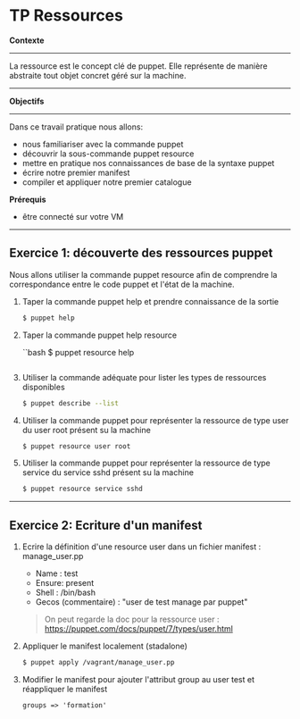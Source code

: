 # TP Ressources

**Contexte**

---

La ressource est le concept clé de puppet. Elle représente de manière abstraite tout objet concret géré sur la machine.

---

**Objectifs**

---

Dans ce travail pratique nous allons:

- nous familiariser avec la commande puppet
- découvrir la sous-commande puppet resource
- mettre en pratique nos connaissances de base de la syntaxe puppet
- écrire notre premier manifest
- compiler et appliquer notre premier catalogue

**Prérequis**

- être connecté sur votre VM

---

## Exercice 1: découverte des ressources puppet
Nous allons utiliser la commande puppet resource afin de comprendre la correspondance entre le code puppet et l'état de la machine.

1. Taper la commande puppet help et prendre connaissance de la sortie

    ```bash
    $ puppet help
    ```
2. Taper la commande puppet help resource

    ``bash
    $ puppet resource help
    ```

3. Utiliser la commande adéquate pour lister les types de ressources disponibles

    ```bash
    $ puppet describe --list
    ```

4. Utiliser la commande puppet pour représenter la ressource de type user du user root présent su la machine 

    ```bash
    $ puppet resource user root
    ```

5. Utiliser la commande puppet pour représenter la ressource de type service du service sshd présent su la machine 

    ```bash
    $ puppet resource service sshd
    ```

---

## Exercice 2: Ecriture d'un manifest

1. Ecrire la définition d'une resource user dans un fichier manifest : manage_user.pp
   - Name : test
   - Ensure: present
   - Shell : /bin/bash
   - Gecos (commentaire) : "user de test manage par puppet"

   > On peut regarde la doc pour la ressource user : https://puppet.com/docs/puppet/7/types/user.html

2. Appliquer le manifest localement (stadalone)

    ```bash
    $ puppet apply /vagrant/manage_user.pp
    ```

3. Modifier le manifest pour ajouter l'attribut group au user test et réappliquer le manifest

   ```puppet
   groups => 'formation'
   ```